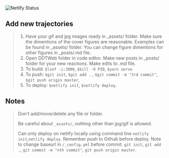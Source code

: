 <!-- ---
layout: post
title: Read Me
--- -->
![Netlify Status](https://api.netlify.com/api/v1/badges/34961cdd-2d2e-4dd2-bf4a-c71ef0e9188c/deploy-status)

## Add new trajectories 
> 1. Have your gif and jpg images ready in _assets/ folder. Make sure the dimentions of the cover figures are reasonable. Examples can be found in _assets/ folder. You can change figure dimentions for other figures in _posts/.md file.
>	2. Open DDTWeb folder in code editor. Make new posts in _posts/ folder for your new reactions. Make edits to .md file.
>	3. To build: `$lsof -i:3000`, `$kill -9 PID`, `$yarn serve`
>	4. To push: `$git init`, `$git add .` , `$git commit -m "3rd commit"`, `$git push origin master`, 
> 5. To deploy: `$netlify init`, `$netlify deploy`.

## Notes 
> Don't add/move/delete any file or folder.
>
> Be careful about `_assets/`, nothing other than jpg/gif is allowed.
>
> Can only deploy on netlify locally using command line `netlify init`,`netlify deploy`. Remember push to Github before deploy. Note to change baseurl in `/_config.yml` before commit. `git init`, `git add .`, `git commit -m "nth commit"`, `git push origin master`. 


<!-- 
# README from jekyll theme: 
## Sakura Jekyll Theme

![Build Status](https://travis-ci.org/kimfucious/sakura.svg?branch=master)

> For a live demo of this template, go [here](https://sakura.abts.io).
>
> The git repository for this theme can be found [here](https://github.com/kimfucious/sakura).

I cobbled together this Jekyll template because I could never find a template that did/had exactly what I wanted and didn't have a bunch of stuff that I didn't want. I also have strived to keep things as simple as possible, while documenting as best I can, with the right amount of detail, so that anyone can use this template without too much tinkering yet allowing tinkering so that others can make it their own template if so desired.

## Features

* As responsive as can be (always room for improvement)
* Auto-generates responsive _feature images_ in the build process
* Bootstrap 4 and Font Awesome 5 are "baked in."
* Brand icons for social links in the footer via Font Awesome
* Clean, collapsible navbar that is ready to roll, yet customizeable
* Code syntax highlighting with Dracula theme
* Customizeable Jumbotron headers with responsive background images
* Documentation that tries not to make your head explode
* Generic Jekyll "docs" collection ready for your stuff
* Home page that lists all posts as Bootstrap cards with pictures & pagination
* Instant search by Algolia renders in a tidy modal
* HTML5 `<picture>` & `<figure>` elements, using Liquid tags in posts
* A smattering of Bootstrap's ".list-group" class to make things fancy
* Nicely automated, fairly extensive build process, using Gulp
* Override Bootstrap variables, easy peasy (make it yours!)
* Pre-built `about`, `archive`, and `collection` static pages to to what you will with
* Photo captions, using HTML 5 `<figcaption>` & Bootstrap `.figure-caption` class

## Installation

### Prerequisites

In case you don't already know this, you're going to need Ruby installed on your system before using Jekyll (and this theme). I am a big fan of not re-writing documentation, so I'll offer you instructions [here](https://www.ruby-lang.org/en/documentation/installation/).

You're also going to want to install [npm](https://www.npmjs.com/get-npm) (comes with Node.js) or [yarn](https://yarnpkg.com/lang/en/docs/install/#mac-stable). More on this later.

### Using this theme

Once you've got the above done, you can follow the instructions below to use this theme for your own Jekyll site.

Here's description of what you're about to do:

1.  Clone this theme from Github (via HTTPS or SSH)
2.  Install the Bundler gem `gem install bundler` (if you don't already have it)
3.  Run `bundle install`
4.  Run npm/yarn install (you need to have installed Node.js at least, plus maybe yarn to go further from above)
5.  Run `yarn install-theme` (my preference), or `gulp install-theme`, or `npm run install-theme`

That's it; five steps to **glory**!

This reminds me of a song from long ago: [Ten Easy Lessons](https://www.youtube.com/watch?v=WP1TMVlDIcU).

> "Be a star, play the guitar, entertain your friends. Be the life of the party!" <cite>~ J.J. Cale</cite>

The below will walk you through each one of the above steps with a bit more detail.

#### Clone this repo

##### Using SSH

```shell
git clone git@github.com:kimfucious/sakura.git
```

or

##### Using HTTPS

```shell
git clone https://github.com/kimfucious/sakura.git <= HTTP
```

Either of these should bring everything down to your machine into a folder named, `sakura`.

Change into the `sakura` directory and give it a look see...

Your file tree will look something like this:

```shell
.
├── 404.html
├── Gemfile
├── LICENSE.txt
├── README.md
├── _assets
├── _config.yml
├── _docs
├── _includes
├── _layouts
├── _plugins
├── _posts
├── favicon.ico
├── gulpfile.js
├── index.html
├── package.json
├── pages
├── publish.sh
├── search.json
├── yarn-error.log
└── yarn.lock
```

#### Get your ruby gems

Jekyll runs on Ruby. And it's assumed that you installed it per the prerequisites mentioned above.

Run the following commands in the `sakura` folder.

```shell
gem install bundler
bundle install
```

These commands will install the Bundler gem and then install all the gems in the `Gemfile`, using Bundler.

#### Run npm/yarn install

To get more, essential stuff, you'll need to run either `npm install` or `yarn install` to bring down the source files, including Bootstrap, jQuery, etc.

> :confused: While this may seem like a lot of stuff to bring down for a stupid template, most of it is development dependencies to help you make this theme your own.

Once that's done (and it may take a while), you need to run two manual Gulp tasks. I've intentionally made these manual, leaving them out of the build process for a bit more control over the source. You only have to do this once, or at least until you decide you want to use more packages or update them.

> :exclamation: The following task is destructive to any SCSS changes you may make after running this task the first time. I suggest that you run it only once for the initial install.

#### Run npm/yarn install-theme

Run the following from the root of the `sakura` folder:

```js
yarn install-theme
```

This will copy all of Bootstrap's SCSS files into the `_assets/scss` folder and all needed JS source to the `_assets/js/vendor/node` folder.

The SCSS will get compiled along with other SCSS into CSS during the build process, and the JS will get compiled along with other JS files into the `main.min.js` file during the build process.

> :point_up: If the Gulp command isn't working, it's because Gulp is not installed globally via npm/yarn. You can execute non global commands by prefixing them with `node_modules/.bin`, like this:

#### Server Up

If you see this, after running `yarn install-theme`, you're all good!

```js
[Browsersync] Access URLs:
 -------------------------------------
       Local: http://localhost:3000
    External: http://192.168.1.10:3000
 -------------------------------------
          UI: http://localhost:3001
 UI External: http://192.168.1.10:3001
 -------------------------------------
[Browsersync] Serving files from: _site/
```

Open [http://localhost:3000](http://localhost:3000) in your browser to view the site, if it hasn't already opened in your default browser.

> :point_up: To stop running the server, press `ctrl-c` where the server is running. To start the server again (which includes the Jekyll build process), run `yarn serve` from the sakura directory.

> :exclamation: While you might be tempted to run `bundle exec jekyll serve`, don't do it! This site has been painstakingly crafted to leverage the best experience by using BrowserSync and Gulp tasks. `gulp serve` (or `yarn serve`) is your friend. Enjoy it...

#### The \_site Directory

The `gulp serve` command performs the Jekyll build process, which creates the `_site` directory, like the below:

```shell
_site
├── 404.html
├── LICENSE.txt
├── README.md <= the file you are reading now
├── about <= sample page
├── archive <= sample page
├── assets <= sample page
├── cardigan-butcher <= sample post
├── code-snippets <= sample post
├── dexteriore <= sample post
├── docs <= sample collection directory
├── favicon.ico
├── figure-element <= sample post
├── index.html <= compiled "home" page with pagination
├── jean-shorts <= sample post
├── page2 <= page two off the index.html page created by pagination
├── picture-element <= sample post
├── ready-sample-one <= sample post
├── search.json <= instant search results file
└── sitemap.xml <= sitemap generated from jekyll-sitemap plugin
```

> The `_site` directory is where Jekyll puts your compiled site on build. You can read more about the Jekyll directory structure [here](https://jekyllrb.com/docs/structure/).

### Publish your site

When you're ready, and not that you are at the moment, publish the `_site` directory.

For publishing options, checkout [surge](https://surge.sh/help/getting-started-with-surge) and/or [netlify](https://www.netlify.com/blog/2017/05/11/migrating-your-jekyll-site-to-netlify/). There are other options, but these two are pretty slick.

I haven't worked out if/how to make this work on Github Pages. My initial thoughts are that if Jekyll does it with their docs, maybe I should too. That said, Netlify (and Surge) makes things so easy, I haven't gotten around to it yet.

## Usage

You don't really need to know how this theme works in order to use it. You can simply create your posts, using Markdown, and save them in the `_posts` folder, if you simply want to blog.

> :point_up: Take a moment to check out the sample posts for some further tips on using this template.

### Now, it's up to you

Time to generate some cool content!

If you're ready to create your first post, go for it! Just create a new markdown file in the `_posts` folder. If you have the server running, your post should appear in your browser a short while after you save it.

If you want some more info on creating posts, read [here](https://jekyllrb.com/docs/posts/).

> :point_up: Be sure to name your post file correctly (e.g. year-month-day-title.md)!

Further, to delete, modify, or add new content, do this in the `_posts`, `pages`, and/or the `_docs` folders. Jekyll will tear down and rebuild the `_site` folder contents accordingly with each new build.

Most likely, you'll want to customize a few things, and the stuff below should guide you on how to do just that.

### Components

#### Posts

Usually, people use Jekyll as a blog. Blogs are composed of posts. The main `index.html` file, the home page, of this site lists a paginated set of all posts (written in Markdown) that have been created within the `_posts` folder.

The main `index.html` file looks like this:

```markdown
---
layout: default
pagination:
  enabled: true
---

{% raw %}{% include postcards.html %}
{% include pagination.html %}{% endraw %}
```

> :point_up: The raw/endraw tags above and found elsewhere on this page (visible only on Github) are only there to display code snippets in this README.md file correctly on a Jekyll site without actually processing the code. Be sure to not use them for real code.

You'll soon realize, if you haven't already, that this theme relies heavily on the use of includes.

I've opted to list posts on the `index.html` page as Bootstrap "cards". The cards work pretty well and are responsive width-wise; however, they can vary by height, which might bother those with OCD tendencies. I've decided to use Bootstrap's ".card-deck" class to make the heights uniform.

If you don't like cards, you can display paginated posts in a list format by swapping out "postcards" above to "posts" like below:

```markdown
---
layout: default
pagination:
  enabled: true
---

{% raw %}{% include posts.html %}
{% include pagination.html %}{% endraw %}
```

##### Pagination on the Home Page

Once you have more than a few posts, your home page, archives, and docs will begin to fill up. Pagination allows your posts to be split across several pages that are navigatable using Bootstrap pagination controls.

Pagination is enabled on the `index.html`, `archive.html`, and `docs.html` pages with the `enabled: true` front-matter entries as defined in `_layouts`. Here's and example from `archives.html`:

```markdown
---
title: Archive
permalink: /archive/
pagination:
  enabled: true
  per_page: 10
---
```

The maximum number of posts per page can be controlled by the `per_page` entry under the `# Pagination` section in the `_config.yml` file globally or on each page by adjusting the front matter variables. Change this to whatever you want.

Collections are handled slightly different, based on how the jekyll-pagination-v2 plugin works.

```markdown
---
title: Documentation
permalink: /docs/
pagination:
  enabled: true
  collection: docs
  per_page: 5
  sort_field: title
  sort_reverse: false
---
```

> :point_up: Until further notice, you need to manually add a `date` variable to each and every collection post; otherwise, you won't be able to index the site using for Algolia search via the `yarn index` command.

> :zap: Normally, you'd need to reset the server to see any changes made in `config.yml`; however, because we're using some handy Gulp watch tasks, the site will rebuild and BrowserSync will reload _automagically_.

#### Pages

This site has a few static pages (other than index.html): `about.html`, `archive.html`, and `docs.html`. Each of these is "hard-coded" as a link in the `_includes/navbar.html` file, which serves as the site's navbar. Edit as needed/wanted there.

> :bulb: You can modify the text between the HTML anchor tags in the `_includes/navbar.html` file to change what things took like on the navbar without having to change the underlying folder names:

```html
<li class="nav-item">
  <a href="{{ site.baseurl }}/docs/" class="nav-link">Change me!</a>
</li>
```

##### about.html

The about page is a simple, static page that uses a "card" with a little CSS shadowing for depth. Edit it to your heart's desire at `pages/about.html`.

##### archive.html

The archive page is a simple, static page with a sprinkling of Liquid logic to list out all of the posts found in the `_posts` folder. It uses Bootstrap's ".list-group" classes to format the list a little nicer than a plain-jane `<ul>`.

Follow the white rabbit to `_includes/archive.html` if you want to fiddle with this.

##### docs.html

Collections in Jekyll are curious things. I invite you to read about them [here](https://jekyllrb.com/docs/collections/).

I like collections because they fit a niche use case where pages and posts don't quite cut the mustard.

This template gives you a very generic "docs" setup that you can customize however you see fit. Don't ask me about sorting collections, as I have not figured that out yet. It seems lacking.

This also uses Bootstrap's "list-group" classes, as I've grown fond of how they look with their top-bottom borders.

### Core HTML Structure

#### tl;dr

You need to surround all content within the layouts with the `head.html` and `footer.html`, or Jekyll will not be able to produce valid html.

#### Details

This theme leverages a lot of include files. Two key files found in the `_includes` folder are: `head.html` (not header) and `footer.html`. It's important to understand that the `<body>` and `<html>` tags are split across these two files.

All pages generated by Jekyll via this theme will use the `head.html` file to "open" the beginning of each html file, and the `footer.html` file to "close" the html file.

The layouts (found in `_layouts`) surround the content with `head.html` and `footer.html`, using the [Liquid templating syntax](https://jekyllrb.com/docs/templates/) like below:

```ruby
{% raw %}{% include head.html %}
{{ content }}
{% include footer.html %}{%endraw%}
```

### navbar.html = bootstrap navbar

The `_includes/navbar.html` file is a bootstrap style navbar with a left-side brand and right-aligned menu entries for static pages.

You'll need to edit it manually for your own links at `_includes/navbar.html`.

The navbar is included in the layout files by adding it like this:

```ruby
{% raw %}{% include head.html %}
{% include navbar.html %} <= here
{{ content }}
{% include footer.html %{% endraw %}}
```

> :point_up: Don't forget to sandwich your files between `head.html` and `footer.html` includes.

### Bootstrap baked-in

Bootstrap (4.1.1 at present) has been implemented to work with this template.

In brief, _all_ Bootstrap SCSS source files have been downloaded to `_assets/scss/bootstrap`. Bootstrap is imported (among other scss files) via `_assests/scss/main.scss`, which ultimately gets compiled by the build process to `_/site/css/main.css`.

> :point_up: The compiled file is a css file, not scss.

I've whittled down a sizeable chunk of Bootstrap CSS (not used by this theme) by commenting out imports in the `_assets/scss/bootstrap/bootstrap.scss` file. When you first start out and run the manual gulp task to copy Bootstrap's SCSS files to the `_assets/scss` folder, all of these comments wiped out. Use the below as a guide to recomment them out, and further adjust as needed.

```scss
@import "functions";
@import "variables";
@import "mixins";
@import "root";
@import "reboot";
@import "type";
@import "images";
@import "code";
@import "grid";
@import "tables";
@import "forms";
@import "buttons";
@import "transitions";
@import "dropdown";
@import "button-group";
// @import "input-group";
// @import "custom-forms";
@import "nav";
@import "navbar";
@import "card";
// @import "breadcrumb";
@import "pagination";
// @import "badge";
@import "jumbotron";
// @import "alert";
// @import "progress";
@import "media";
@import "list-group";
@import "close";
@import "modal";
@import "tooltip";
// @import "popover";
// @import "carousel";
@import "utilities";
// @import "print";
```

> :warning: If you run the `gulp copy:bootstrap-scss` task, the commenting will again be wiped out and _all_ imports will be included in the next build.

The ability to override Bootstrap variables is enabled the first line in the `_assets/scss/main.scss` file:

```scss
@import "../_assets/scss/custom/_variables";
```

With the above line in place, you can modify the `_assets/scss/custom/_variables.scss` file to override Bootstrap's default variables. For example, you can change the primary color like the below:

```scss
$primary: #be132d; // china red
```

The JavaScript bits of Bootstrap, including jQuery and Popper.js, have been copied to the `_assets/js/vendor/node` folder.

The build proces concantanates all js files (putting jQuery first, and Popper.js before Bootstrap) into a single file, `main.min.js` that ultimately finds it's way to the `_site/assets/js/` and `assets/js` folders.

> :bulb: Note that there are `_assets` and `assets`. While this may be confusing, there is a method, to this madness. Think of `_assets` (with the underscore) as where you put source, and `assets` (without the underscore) where processed source is put after a Gulp task has run. `_site/assets` is where Jekyll compiles/copies stuff to from `assets` on build.

### Font Awesome 5

This theme imports a small number of Font Awesome Fonts (SVG with JS) as described [here](https://fontawesome.com/get-started/svg-with-js). As with all the other js files, the `_assets/js/vendor/fontawesome-all.min.js`, `_assets/js/pretty/vendor/fa-brands.js`, `_assets/js/pretty/vendor/fa-solid.js` files get concantenated into the `main.min.js` file during build.

The files are limited so as to keep the size of the JS files down.

> :point_up: The reason that `fa-brands` and `fa-solid` are in the "pretty" folder is so that you can add or remove whatever icons your want. The build process will uglify them and get them into `main.min.js`.

You can read about how to use Font Awesome [here](https://fontawesome.com/how-to-use/svg-with-js).

At present, they are only usable via HTML, as I didn't see a big need to use them in markup, .esp with emojis enabled. There is a [Jekyll Plugin](https://gist.github.com/23maverick23/8532525) that will let you do this, but it's not on the Github Pages safe list, so I've elected not to use it.

## Contributing

Bug reports and pull requests are welcome on GitHub at [https://github.com/kimfucious/sakura](https://github.com/kimfucious/sakura). This project is intended to be a safe, welcoming space for collaboration, and contributors are expected to adhere to the [Contributor Covenant](http://contributor-covenant.org) code of conduct.

## Credits and Resources

* [A Guide to Responsive Images with Ready-to-Use Templates](https://medium.freecodecamp.org/a-guide-to-responsive-images-with-ready-to-use-templates-c400bd65c433)
* [Can I Use Embed](https://caniuse.bitsofco.de/)
* [Building a simple responsive images pipeline with Gulp](https://www.webstoemp.com/blog/responsive-images-pipeline-with-gulp/)
* [Creating a Jekyll Blog with Bootstrap 4 and Sass - Part 1](https://experimentingwithcode.com/creating-a-jekyll-blog-with-bootstrap-4-and-sass-part-1/) - all [five parts](https://experimentingwithcode.com/archive/)
* [Filament Group - loadCSS](https://github.com/filamentgroup/loadCSS)
* [Font Awesome in Markdown Jekyll plugin](https://gist.github.com/23maverick23/8532525)
* [Going Static: Episode II — Attack of the Comments](https://mademistakes.com/articles/jekyll-static-comments/)
* [Jekyll Picture Tag](https://github.com/robwierzbowski/jekyll-picture-tag)
* [Jemoji plugin](https://github.com/jekyll/jemoji)
* [Publishing in Netlify via TravisCI](https://www.laroberto.com/publishing-in-netlify-via-travisci/)
* [Hipster Ipsum](https://hipsum.co)
* [How I'm Using Jekyll in 2017](https://mademistakes.com/articles/using-jekyll-2017/)
* [Instant Jekyll Search](https://blog.webjeda.com/instant-jekyll-search/)
* [Lorem Markdownnum](https://jaspervdj.be/lorem-markdownum/)
* [Lorem Pictum](https://picsum.photos)
* [Optimizing Jekyll Performance with Gulp](https://savaslabs.com/2016/10/19/optimizing-jekyll-with-gulp.html)
* [Staticman](https://staticman.net/docs/)
* [Website Continuous Integration with Travis CI, Jekyll, gulp, and GitHub](https://cesium.com/blog/2016/02/03/cesium-website-continuous-integration/)

## License

The theme is available as open source under the terms of the [MIT License](https://opensource.org/licenses/MIT). -->
